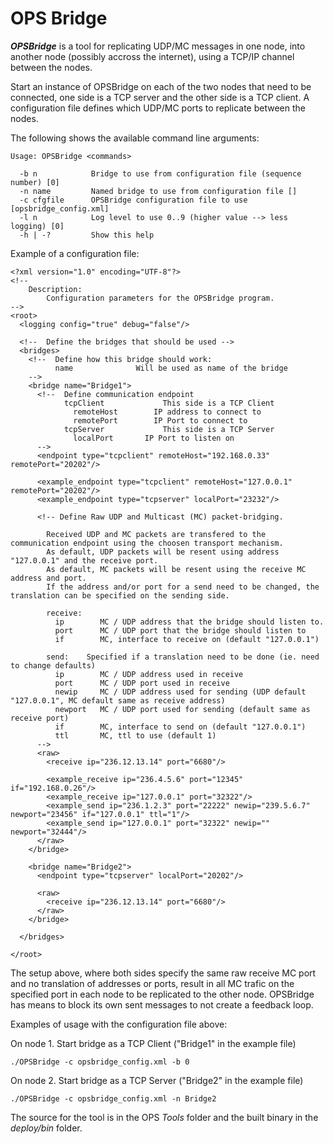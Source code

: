 # OPS Bridge #
***OPSBridge*** is a tool for replicating UDP/MC messages in one node, into another node (possibly accross the internet), using a TCP/IP channel between the nodes.

Start an instance of OPSBridge on each of the two nodes that need to be connected, one side is a TCP server and the other side is a TCP client. A configuration file defines which UDP/MC ports to replicate between the nodes.

The following shows the available command line arguments:

```
Usage: OPSBridge <commands>

  -b n            Bridge to use from configuration file (sequence number) [0]
  -n name         Named bridge to use from configuration file []
  -c cfgfile      OPSBridge configuration file to use [opsbridge_config.xml]
  -l n            Log level to use 0..9 (higher value --> less logging) [0]
  -h | -?         Show this help
```

Example of a configuration file:
```
<?xml version="1.0" encoding="UTF-8"?>
<!--
    Description:
        Configuration parameters for the OPSBridge program.
-->
<root>
  <logging config="true" debug="false"/>

  <!--  Define the bridges that should be used -->
  <bridges>
    <!--  Define how this bridge should work:
          name			  	Will be used as name of the bridge
    -->
    <bridge name="Bridge1">
      <!--  Define communication endpoint
            tcpClient			  This side is a TCP Client
              remoteHost		IP address to connect to
              remotePort		IP Port to connect to
            tcpServer			  This side is a TCP Server
              localPort		  IP Port to listen on
      -->
      <endpoint type="tcpclient" remoteHost="192.168.0.33" remotePort="20202"/>

      <example_endpoint type="tcpclient" remoteHost="127.0.0.1" remotePort="20202"/>
      <example_endpoint type="tcpserver" localPort="23232"/>

      <!-- Define Raw UDP and Multicast (MC) packet-bridging.

        Received UDP and MC packets are transfered to the communication endpoint using the choosen transport mechanism.
        As default, UDP packets will be resent using address "127.0.0.1" and the receive port.
        As default, MC packets will be resent using the receive MC address and port.
        If the address and/or port for a send need to be changed, the translation can be specified on the sending side.

        receive:  
          ip        MC / UDP address that the bridge should listen to.
          port      MC / UDP port that the bridge should listen to
          if        MC, interface to receive on (default "127.0.0.1")

        send:    Specified if a translation need to be done (ie. need to change defaults)
          ip        MC / UDP address used in receive
          port      MC / UDP port used in receive
          newip     MC / UDP address used for sending (UDP default "127.0.0.1", MC default same as receive address)
          newport   MC / UDP port used for sending (default same as receive port)
          if        MC, interface to send on (default "127.0.0.1")
          ttl       MC, ttl to use (default 1)
      -->
      <raw>
        <receive ip="236.12.13.14" port="6680"/>

        <example_receive ip="236.4.5.6" port="12345" if="192.168.0.26"/>
        <example_receive ip="127.0.0.1" port="32322"/>
        <example_send ip="236.1.2.3" port="22222" newip="239.5.6.7" newport="23456" if="127.0.0.1" ttl="1"/>
        <example_send ip="127.0.0.1" port="32322" newip="" newport="32444"/>
      </raw>
    </bridge>

    <bridge name="Bridge2">
      <endpoint type="tcpserver" localPort="20202"/>

      <raw>
        <receive ip="236.12.13.14" port="6680"/>
      </raw>
    </bridge>

  </bridges>

</root>
```
The setup above, where both sides specify the same raw receive MC port and no translation of addresses or ports, result in all MC trafic on the specified port in each node to be replicated to the other node. OPSBridge has means to block its own sent messages to not create a feedback loop.

Examples of usage with the configuration file above:

On node 1. Start bridge as a TCP Client ("Bridge1" in the example file)
```
./OPSBridge -c opsbridge_config.xml -b 0
```
On node 2. Start bridge as a TCP Server ("Bridge2" in the example file)
```
./OPSBridge -c opsbridge_config.xml -n Bridge2
```

The source for the tool is in the OPS _Tools_ folder and the built binary in the _deploy/bin_ folder.
